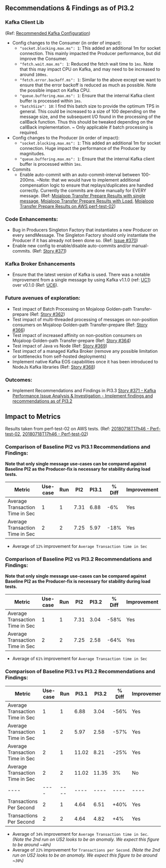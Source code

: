 ## Recommendations & Findings as of PI3.2

### Kafka Client Lib 
(Ref: [Recommended Kafka Configuration](../endtoend-20180704T18h30/#findings))
- Config changes to the Consumer (in order of impact):
    - `"socket.blocking.max.ms": 1`: This added an additional 1m for socket connection. This mainly impacted the Producer performance, but did improve the Consumer.
    - `"fetch.wait.max.ms": 1`: Reduced the fetch wait time to `1ms`. Note that this may impact CPU on Kafka, and may need to be increased to around `100ms`. 
    - `"fetch.error.backoff.ms": 1`: Similar to the above except we want to ensure that the error backoff is reduced as much as possible. Note the possible impact on Kafka CPU.
    - `"queue.buffering.max.ms": 1`: Ensure that the internal Kafka client buffer is processed within `1ms`.
    - `"batchSize": 10`: I find this batch size to provide the optimum TPS in general. This could be increased to a size of 100 depending on the message size, and the subsequent I/O found in the processing of the callBack function. Thus this should be tweaked depending on the callBack implementation. ~ Only applicable if batch processing is required.    
- Config changes to the Producer (in order of impact):
    - `"socket.blocking.max.ms": 1`: This added an additional 1m for socket connection. Huge impact the performance of the Producer by magnitudes.
    - `"queue.buffering.max.ms": 1`: Ensure that the internal Kafka client buffer is processed within `1ms`.
- Commits
    - Enable auto-commit with an auto-commit-interval between 100-200ms. ~Note: that we would have to implement additional compensation logic to ensure that replays/duplicates are handled correctly. Currently the commits are done manually for EVERY message. (Ref: [Mojaloop Transfer Prepare Results with single message](../20180712/README.md), [Mojaloop Transfer Prepare Results with Load](../20180713/README.md), [Mojaloop Transfer Prepare Results on AWS perf-test-02](../20180718-perf-test-02/##summary-of-findings))

### Code Enhancements:
- Bug in Producers Singleton Factory that instantiates a new Producer on every sendMessage. The Singleton Factory should only instantiate the Producer if it has already not been done so. (Ref: [Issue #370](https://github.com/mojaloop/project/issues/370))
- Enable new config to enable/disable auto-commits and/or manual-commits. (Ref: [Story #371](https://github.com/mojaloop/project/issues/371))
    
### Kafka Broker Enhancements
- Ensure that the latest version of Kafka is used. There was a notable improvement from a single message by using Kafka v1.1.0 (ref: [UC1](../20180718-perf-test-02/#use-case-1---base-line-single-message-with-auto-commit-enabled)) over v0.1.0 (Ref: [UC6](../20180718-perf-test-02/#use-case-6---base-line-single-message-with-auto-commit-enabled)).
    
### Future avenues of exploration:
- Test impact of Batch Processing on Mojaloop Golden-path Transfer-prepare (Ref: [Story #362](https://github.com/mojaloop/project/issues/362))
- Test impact of multi-threaded processing of messages on non-position consumers on Mojaloop Golden-path Transfer-prepare (Ref: [Story #366](https://github.com/mojaloop/project/issues/366))
- Test impact of increased affinity on non-position consumers on Mojaloop Golden-path Transfer-prepare (Ref: [Story #364](https://github.com/mojaloop/project/issues/364))
- Test impact of Java vs Node (Ref: [Story #369](https://github.com/mojaloop/project/issues/369))
- Test impact of a managed Kafka Broker (remove any possible limitation or bottlenecks from self-hosted deployments)
- Implement native Kafka EOS capabilities once it has been introduced to NodeJs Kafka libraries (Ref: [Story #368](https://github.com/mojaloop/project/issues/368))

### Outcomes:
- Implement Recommendations and Findings in PI3.3 [Story #371 - Kafka Performance Issue Analysis & Investigation - Implement findings and recommendations as of PI3.2](https://github.com/mojaloop/project/issues/371)

## Impact to Metrics
Results taken from perf-test-02 on AWS tests. (Ref: [20180718T17h46 - Perf-test-02](../20180718-perf-test-02-baseline), [20180718T17h46 - Perf-test-02](../20180718-perf-test-02))

### Comparison of Baseline PI2 vs PI3.1 Recommendations and Findings:

__Note that only single message use-cases can be compared against Baseline PI2 as the Producer-fix is necessary for stability during load tests.__

Metric | Use-case | Run | PI2 | PI3.1 | % Diff | Improvement
---- | ---- | ---- | ---- | ---- | ---- | ---- 
Average Transaction Time in Sec	| 1 | 1 | 7.31 | 6.88 | -6% | Yes
Average Transaction Time in Sec | 2 | 2 | 7.25 | 5.97 | -18% | Yes

- Average of `12%` improvement for `Average Transaction time in Sec`

### Comparison of Baseline PI2 vs PI3.2 Recommendations and Findings:

__Note that only single message use-cases can be compared against Baseline PI2 as the Producer-fix is necessary for stability during load tests.__

Metric | Use-case | Run | PI2 | PI3.2 | % Diff | Improvement
---- | ---- | ---- | ---- | ---- | ---- | ---- 
Average Transaction Time in Sec	| 1 | 1 | 7.31 | 3.04 | -58% | Yes
Average Transaction Time in Sec | 2 | 2 | 7.25 | 2.58 | -64% | Yes

- Average of `61%` improvement for `Average Transaction time in Sec`

### Comparison of Baseline PI3.1 vs PI3.2 Recommendations and Findings:

Metric | Use-case | Run | PI3.1 | PI3.2 | % Diff | Improvement
---- | ---- | ---- | ---- | ---- | ---- | ---- 
Average Transaction Time in Sec	| 1 | 1 | 6.88 | 3.04 | -56% | Yes
Average Transaction Time in Sec	| 1 | 2 | 5.97 | 2.58 | -57% | Yes
Average Transaction Time in Sec | 2 | 1 | 11.02 | 8.21 | -25% | Yes
Average Transaction Time in Sec | 2 | 2 | 11.02 | 11.35 | 3% | No
---- | ---- | ---- | ---- | ---- | ---- | ---- 
Transactions Per Second	| 2 | 1 | 4.64 | 6.51 | +40% | Yes
Transactions Per Second	| 2 | 2 | 4.64 | 4.82 | +4% | Yes

- Average of `34%` improvement for `Average Transaction time in Sec`. _(Note the 2nd run on US2 looks to be an anomaly. We expect this figure to be around ~`40%`)_
- Average of `22%` improvement for `Transactions per Second`. _(Note the 2nd run on US2 looks to be an anomaly. We expect this figure to be around ~`30%`)_
